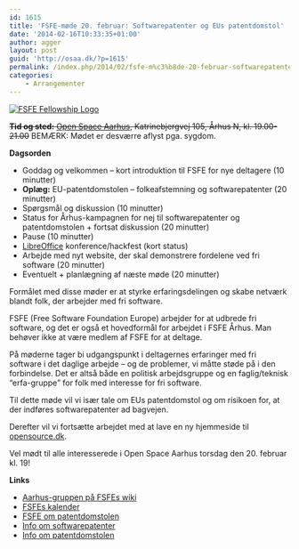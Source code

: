 ```yaml
---
id: 1615
title: 'FSFE-møde 20. februar: Softwarepatenter og EUs patentdomstol'
date: '2014-02-16T10:33:35+01:00'
author: agger
layout: post
guid: 'http://osaa.dk/?p=1615'
permalink: /index.php/2014/02/fsfe-m%c3%b8de-20-februar-softwarepatenter-og-eus-patentdomstol/
categories:
    - Arrangementer
---
```


[ ![FSFE Fellowship Logo](http://www.gianfrancopellegrino.com/blog/wp-content/uploads/2011/02/logo.png) ](https://wiki.fsfe.org/groups/Aarhus)

<del datetime="2014-02-20T16:03:47+00:00">**Tid og sted:** [Open Space Aarhus](https://www.osaa.dk/), Katrinebjergvej 105, Århus N, kl. 19.00-21.00</del> BEMÆRK: Mødet er desværre aflyst pga. sygdom.

**Dagsorden**

- Goddag og velkommen – kort introduktion til FSFE for nye deltagere (10 minutter)
- **Oplæg:** EU-patentdomstolen – folkeafstemning og softwarepatenter (20 minutter)
- Spørgsmål og diskussion (10 minutter)
- Status for Århus-kampagnen for nej til softwarepatenter og patentdomstolen + fortsat diskussion (20 minutter)
- Pause (10 minutter)
- [LibreOffice](http://www.modspil.dk/LibreOffice) konference/hackfest (kort status)
- Arbejde med nyt website, der skal demonstrere fordelene ved fri software (20 minutter)
- Eventuelt + planlægning af næste møde (20 minutter)

Formålet med disse møder er at styrke erfaringsdelingen og skabe netværk blandt folk, der arbejder med fri software.

FSFE (Free Software Foundation Europe) arbejder for at udbrede fri software, og det er også et hovedformål for arbejdet i FSFE Århus. Man behøver ikke at være medlem af FSFE for at deltage.

På møderne tager bi udgangspunkt i deltagernes erfaringer med fri software i det daglige arbejde – og de problemer, vi måtte støde på i den forbindelse. Det er altså både en politisk arbejdsgruppe og en faglig/teknisk “erfa-gruppe” for folk med interesse for fri software.

Til dette møde vil vi især tale om EUs patentdomstol og om risikoen for, at der indføres softwarepatenter ad bagvejen.

Derefter vil vi fortsætte arbejdet med at lave en ny hjemmeside til [opensource.dk](http://www.opensource.dk).

Vel mødt til alle interesserede i Open Space Aarhus torsdag den 20. februar kl. 19!

**Links**

- [Aarhus-gruppen på FSFEs wiki](https://wiki.fsfe.org/groups/Aarhus)
- [FSFEs kalender](https://wiki.fsfe.org/FellowshipEvents)
- [FSFE om patentdomstolen](https://fsfe.org/news/2012/news-20121211-01.en.html)
- [Info om softwarepatenter](http://ole.tange.dk/swpat/)
- [Info om patentdomstolen](https://oletange.wordpress.com/category/patent/)